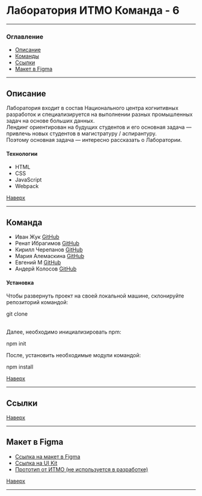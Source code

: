 # <a id="top"></a>Лаборатория ИТМО Команда - 6

---

### Оглавление

- [Описание](#description)
- [Команды](#team)
- [Ссылки](#references)
- [Макет в Figma](#figma)

---

## <a id="description"></a>Описание

Лаборатория входит в состав Национального центра когнитивных разработок и специализируется на выполнении разных промышленных задач на основе больших данных.  
Лендинг ориентирован на будущих студентов и его основная задача — привлечь новых студентов в магистратуру / аспирантуру.  
Поэтому основная задача — интересно рассказать о Лаборатории.

#### Технологии

- HTML
- CSS
- JavaScript
- Webpack

[Наверх](#top)

---

## <a id="team"></a>Команда

- Иван Жук [GitHub](https://github.com/Zhukek)
- Ренат Ибрагимов [GitHub](https://github.com/SmthOfValue)
- Кирилл Черепанов [GitHub](https://github.com/insomniac-bear)
- Мария Алемаскина [GitHub](https://github.com/Maria-Lem)
- Евгений М [GitHub](https://github.com/harwUk-cedbyk-8qysze)
- Андерй Колосов [GitHub](https://github.com/AndreiKolosov)

#### Установка

Чтобы развернуть проект на своей локальной машине, склонируйте репозиторий командой: <p>git clone</P>  
Далее, необходимо инициализировать npm: <p>npm init</p> После, установить необходимые модули командой: <p>npm install</p>

[Наверх](#top)

---

## <a id="references"></a>Ссылки

[Наверх](#top)

---

## <a id="figma"></a>Макет в Figma

- [Ссылка на макет в Figma](https://www.figma.com/file/1V8lzi168fbxjb5cm5gVj0/PAGE-SG_ITMO?node-id=0%3A1)
- [Ссылка на UI Kit](https://www.figma.com/file/1V8lzi168fbxjb5cm5gVj0/PAGE-SG_ITMO?node-id=1146%3A9181)
- [Прототип от ИТМО (не используется в разработке)](https://www.figma.com/file/unDzc7eCe7ytCGqyDOIZcS/PAGE-SG?node-id=0%3A1)

[Наверх](#top)

---
